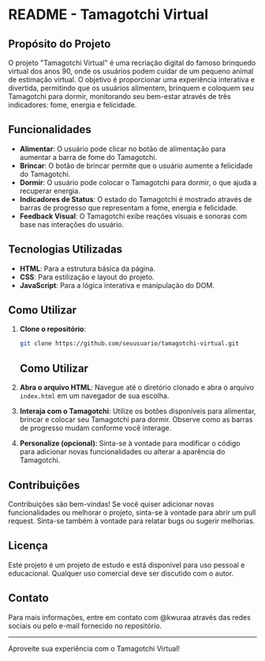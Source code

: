 # README - Tamagotchi Virtual

## Propósito do Projeto

O projeto "Tamagotchi Virtual" é uma recriação digital do famoso brinquedo virtual dos anos 90, onde os usuários podem cuidar de um pequeno animal de estimação virtual. O objetivo é proporcionar uma experiência interativa e divertida, permitindo que os usuários alimentem, brinquem e coloquem seu Tamagotchi para dormir, monitorando seu bem-estar através de três indicadores: fome, energia e felicidade.

## Funcionalidades

- **Alimentar**: O usuário pode clicar no botão de alimentação para aumentar a barra de fome do Tamagotchi.
- **Brincar**: O botão de brincar permite que o usuário aumente a felicidade do Tamagotchi.
- **Dormir**: O usuário pode colocar o Tamagotchi para dormir, o que ajuda a recuperar energia.
- **Indicadores de Status**: O estado do Tamagotchi é mostrado através de barras de progresso que representam a fome, energia e felicidade.
- **Feedback Visual**: O Tamagotchi exibe reações visuais e sonoras com base nas interações do usuário.

## Tecnologias Utilizadas

- **HTML**: Para a estrutura básica da página.
- **CSS**: Para estilização e layout do projeto.
- **JavaScript**: Para a lógica interativa e manipulação do DOM.

## Como Utilizar

1. **Clone o repositório**:

   ```bash
   git clone https://github.com/seuusuario/tamagotchi-virtual.git
   ```

   ## Como Utilizar

2. **Abra o arquivo HTML**: Navegue até o diretório clonado e abra o arquivo `index.html` em um navegador de sua escolha.

3. **Interaja com o Tamagotchi**: Utilize os botões disponíveis para alimentar, brincar e colocar seu Tamagotchi para dormir. Observe como as barras de progresso mudam conforme você interage.

4. **Personalize (opcional)**: Sinta-se à vontade para modificar o código para adicionar novas funcionalidades ou alterar a aparência do Tamagotchi.

## Contribuições

Contribuições são bem-vindas! Se você quiser adicionar novas funcionalidades ou melhorar o projeto, sinta-se à vontade para abrir um pull request. Sinta-se também à vontade para relatar bugs ou sugerir melhorias.

## Licença

Este projeto é um projeto de estudo e está disponível para uso pessoal e educacional. Qualquer uso comercial deve ser discutido com o autor.

## Contato

Para mais informações, entre em contato com @kwuraa através das redes sociais ou pelo e-mail fornecido no repositório.

---

Aproveite sua experiência com o Tamagotchi Virtual!
